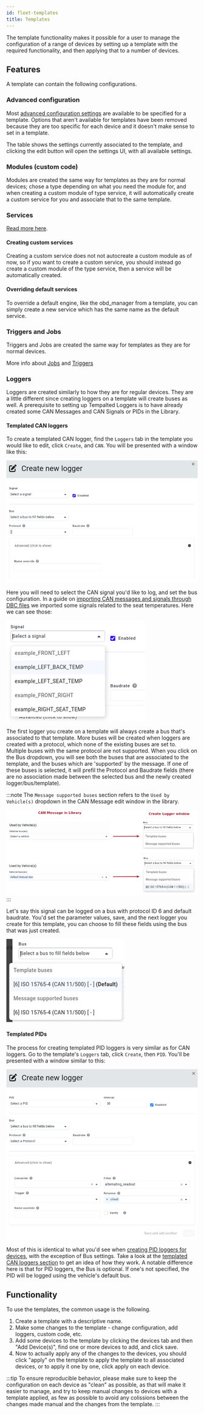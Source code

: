 ```yaml
---
id: fleet-templates
title: Templates
---
```


The template functionality makes it possible for a user to manage the configuration of a range of devices by setting up a template with the required functionality, and then applying that to a number of devices.

## Features
A template can contain the following configurations.

### Advanced configuration
Most [advanced configuration settings](/cloud/device_management/advanced_settings/TMU/index.md) are available to be specified for a template. Options that aren't available for templates have been removed because they are too specific for each device and it doesn't make sense to set in a template.

The table shows the settings currently associated to the template, and clicking the edit button will open the settings UI, with all available settings.

### Modules (custom code)
Modules are created the same way for templates as they are for normal devices; chose a type depending on what you need the module for, and when creating a custom module of type service, it will automatically create a custom service for you and associate that to the same template.

### Services
[Read more here](../device_management/services/index.md).

#### Creating custom services
Creating a custom service does not not autocreate a custom module as of now, so if you want to create a custom service, you should instead go create a custom module of the type service, then a service will be automatically created.

#### Overriding default services
To override a default engine, like the obd_manager from a template, you can simply create a new service which has the same name as the default service.

### Triggers and Jobs
Triggers and Jobs are created the same way for templates as they are for normal devices.

More info about [Jobs](../device_management/jobs.md) and [Triggers](triggers/triggers.md)

### Loggers
Loggers are created similarly to how they are for regular devices. They are a little different since creating loggers on a template will create buses
as well. A prerequisite to setting up Tempalted Loggers is to have already created some CAN Messages and CAN Signals or PIDs in the Library.

#### Templated CAN loggers
To create a templated CAN logger, find the `Loggers` tab in the template you would like to edit, click `Create`, and `CAN`. You will be presented
with a window like this:

  ![Create can logger](/img/cloud/fleet/template_create_can_logger.png)

Here you will need to select the CAN signal you'd like to log, and set the bus configuration. In a guide on 
[importing CAN messages and signals through DBC files](/cloud/user-manual/car-explorer/car-explorer-library-manual#importing-library-items-from-files) 
we imported some signals related to the seat temperatures. Here we can see those:

  ![Select logged signal](/img/cloud/fleet/template_select_logged_signal.png)

The first logger you create on a template will always create a bus that's associated to that template. More buses will be created when loggers
are created with a protocol, which none of the existing buses are set to. Multiple buses with the same protocol are not supported. When you click 
on the Bus dropdown, you will see both the buses that are associated to the template, and the buses which are 'supported' by the message. If one
of these buses is selected, it will prefil the Protocol and Baudrate fields (there are no association made between the selected bus and the newly
created logger/bus/template).

:::note
The `Message supported buses` section refers to the `Used by Vehicle(s)` dropdown in the CAN Message edit window in the library.

  ![Logger buses](/img/cloud/fleet/template_can_logger_buses.png)
:::

Let's say this signal can be logged on a bus with protocol ID 6 and default baudrate. You'd set the parameter values, save, and the next logger you
create for this template, you can choose to fill these fields using the bus that was just created.

  ![Can logger buses with tempalte bus](/img/cloud/fleet/template_can_logger_buses_with_template_bus.png)

#### Templated PIDs
The process for creating templated PID loggers is very similar as for CAN loggers. Go to the template's `Loggers` tab, click `Create`, then `PID`. 
You'll be presented with a window similar to this:

  ![Logger buses](/img/cloud/fleet/template_create_pid_logger.png)

Most of this is identical to what you'd see when [creating PID loggers for devices](../obd-ii/create_pid_loggers.md/#creating-the-logger), with
the exception of Bus settings. Take a look at the [templated CAN loggers section](/cloud/fleet/templates.md/#templated-can-loggers) to get
an idea of how they work. A notable difference here is that for PID loggers, the Bus is optional. If one's not specified, the PID will be logged
using the vehicle's default bus.

## Functionality

To use the templates, the common usage is the following.

1. Create a template with a descriptive name.
2. Make some changes to the template - change configuration, add loggers, custom code, etc.
3. Add some devices to the template by clicking the devices tab and then "Add Device(s)", find one or more devices to add, and click save.
4. Now to actually apply any of the changes to the devices, you should click "apply" on the template to apply the template to all associated devices, or to apply it one by one, click apply on each device.

:::tip
To ensure reproducible behavior, please make sure to keep the configuration on each device as "clean" as possible, as that will make it easier to manage, and try to keep manual changes to devices with a template applied, as few as possible to avoid any colissions between the changes made manual and the changes from the template.
:::
